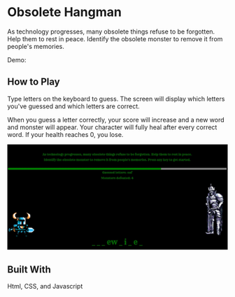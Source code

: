 # Obsolete Hangman

As technology progresses, many obsolete things refuse to be forgotten. Help them to rest in peace. Identify the obsolete monster to remove it from people's memories.

Demo: 


## How to Play

Type letters on the keyboard to guess. The screen will display which letters you've guessed and which letters are correct. 

When you guess a letter correctly, your score will increase and a new word and monster will appear. Your character will fully heal after every correct word. If your health reaches 0, you lose.

![Alt text](/assets/images/hangman.jpg?raw=true "Obsolete Hangman")


## Built With

Html, CSS, and Javascript